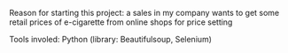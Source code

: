 Reason for starting this project: a sales in my company wants to get some retail prices of e-cigarette from online shops for price setting

Tools involed: Python (library: Beautifulsoup, Selenium)
